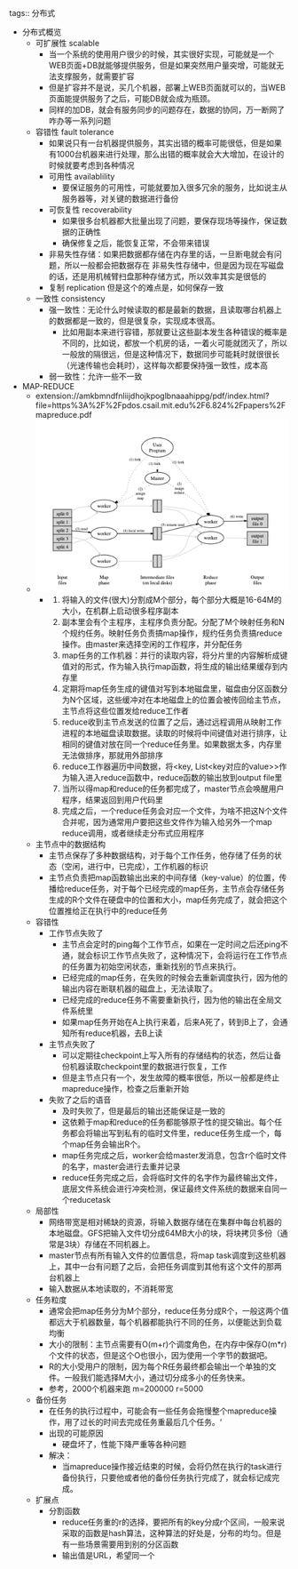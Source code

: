 tags:: 分布式

- 分布式概览
	- 可扩展性 scalable
		- 当一个系统的使用用户很少的时候，其实很好实现，可能就是一个WEB页面+DB就能够提供服务，但是如果突然用户量突增，可能就无法支撑服务，就需要扩容
		- 但是扩容并不是说，买几个机器，部署上WEB页面就可以的，当WEB页面能提供服务了之后，可能DB就会成为瓶颈。
		- 同样的加DB，就会有服务同步的问题存在，数据的协同，万一断网了咋办等一系列问题
	- 容错性 fault tolerance
		- 如果说只有一台机器提供服务，其实出错的概率可能很低，但是如果有1000台机器来进行处理，那么出错的概率就会大大增加，在设计的时候就要考虑到各种情况
		- 可用性 availablility
			- 要保证服务的可用性，可能就要加入很多冗余的服务，比如说主从服务器等，对关键的数据进行备份
		- 可恢复性 recoverability
			- 如果很多台机器都大批量出现了问题，要保存现场等操作，保证数据的正确性
			- 确保修复之后，能恢复正常，不会带来错误
		- 非易失性存储：如果把数据都存储在内存里的话，一旦断电就会有问题，所以一般都会把数据存在 非易失性存储中，但是因为现在写磁盘的话，还是用机械臂扫盘那种存储方式，所以效率其实是很低的
		- 复制 replication 但是这个的难点是，如何保存一致
	- 一致性 consistency
		- 强一致性：无论什么时候读取的都是最新的数据，且读取哪台机器上的数据都是一致的，但是很复杂，实现成本很高。
			- 比如用副本来进行容错，那就要让这些副本发生各种错误的概率是不同的，比如说，都放一个机房的话，一着火可能就团灭了，所以一般放的隔很远，但是这种情况下，数据同步可能耗时就很很长（光速传输也会耗时），这样每次都要保持强一致性，成本高
		- 弱一致性：允许一些不一致
- MAP-REDUCE
	- extension://amkbmndfnliijdhojkpoglbnaaahippg/pdf/index.html?file=https%3A%2F%2Fpdos.csail.mit.edu%2F6.824%2Fpapers%2Fmapreduce.pdf
	- ![image.png](../assets/image_1686452046055_0.png)
		- 1. 将输入的文件(很大)分割成M个部分，每个部分大概是16-64M的大小，在机群上启动很多程序副本
		  2. 副本里会有个主程序，主程序负责分配。分配了M个映射任务和N个规约任务。映射任务负责搞map操作，规约任务负责搞reduce操作。由master来选择空闲的工作程序，并分配任务
		  3. map任务的工作机器：并行的读取内容，将分片里的内容解析成键值对的形式，作为输入执行map函数，将生成的输出结果缓存到内存里
		  4. 定期将map任务生成的键值对写到本地磁盘里，磁盘由分区函数分为N个区域，这些缓冲对在本地磁盘上的位置会被传回给主节点，主节点将这些位置发给reduce工作者
		  5. reduce收到主节点发送的位置了之后，通过远程调用从映射工作进程的本地磁盘读取数据。读取的时候将中间键值对进行排序，让相同的键值对放在同一个reduce任务里。如果数据太多，内存里无法做排序，那就用外部排序
		  6. reduce工作器遍历中间数据，将<key, List<key对应的value>>作为输入进入reduce函数中，reduce函数的输出放到output file里
		  7. 当所以得map和reduce的任务都完成了，master节点会唤醒用户程序，结果返回到用户代码里
		  8. 完成之后，一个reduce任务会对应一个文件，为啥不把这N个文件合并呢，因为通常用户要把这些文件作为输入给另外一个map reduce调用，或者继续走分布式应用程序
	- 主节点中的数据结构
		- 主节点保存了多种数据结构，对于每个工作任务，他存储了任务的状态（空闲，进行中，已完成），工作机器的标识
		- 主节点负责把map函数输出出来的中间存储（key-value）的位置，传播给reduce任务，对于每个已经完成的map任务，主节点会存储任务生成的R个文件在硬盘中的位置和大小，map任务完成了，就会把这个位置推给正在执行中的reduce任务
	- 容错性
		- 工作节点失败了
			- 主节点会定时的ping每个工作节点，如果在一定时间之后还ping不通，就会标识工作节点失败了，这种情况下，会将运行在工作节点的任务置为初始空闲状态，重新找别的节点来执行。
			- 已经完成的map任务，在失败的时候会去重新调度执行，因为他的输出内容在断联机器的磁盘上，无法读取了。
			- 已经完成的reduce任务不需要重新执行，因为他的输出在全局文件系统里
			- 如果map任务开始在A上执行来着，后来A死了，转到B上了，会通知所有reduce机器，去B上读
		- 主节点失败了
			- 可以定期往checkpoint上写入所有的存储结构的状态，然后让备份机器读取checkpoint里的数据进行恢复，工作
			- 但是主节点只有一个，发生故障的概率很低，所以一般都是终止mapreduce操作，检查之后重新开始
		- 失败了之后的语音
			- 及时失败了，但是最后的输出还能保证是一致的
			- 这依赖于map和reduce的任务都能够原子性的提交输出。每个任务都会将输出写到私有的临时文件里，reduce任务生成一个，每个map任务会输出R个。
			- map任务完成之后，worker会给master发消息，包含r个临时文件的名字，master会进行去重并记录
			- reduce任务完成之后，会将临时文件的名字作为最终输出文件，底层文件系统会进行冲突检测，保证最终文件系统的数据来自同一个reducetask
	- 局部性
		- 网络带宽是相对稀缺的资源，将输入数据存储在在集群中每台机器的本地磁盘。GFS把输入文件切分成64MB大小的块，将块拷贝多份（通常是3块）存储在不同机器上。
		- master节点有所有输入文件的位置信息，将map task调度到这些机器上，其中一台有问题了之后，会把任务调度到其他有这个文件的那两台机器上
		- 输入数据从本地读取的，不消耗带宽
	- 任务粒度
		- 通常会把map任务分为M个部分，reduce任务分成R个，一般这两个值都远大于机器数量，每个机器都能执行不同的任务，以便能达到负载均衡
		- 大小的限制：主节点需要有O(m+r)个调度角色，在内存中保存O(m*r)个文件的状态，但是这个O也很小，因为使用一个字节的数据吧。
		- R的大小受用户的限制，因为每个R任务最终都会输出一个单独的文件。一般我们能选择M大小，通过切分成多小的任务快来。
		- 参考，2000个机器来跑 m=200000 r=5000
	- 备份任务
		- 在任务的执行过程中，可能会有一些任务会拖慢整个mapreduce操作，用了过长的时间去完成任务重最后几个任务。‘
		- 出现的可能原因
			- 硬盘坏了，性能下降严重等各种问题
		- 解决：
			- 当mapreduce操作接近结束的时候，会将仍然在执行的task进行备份执行，只要他或者他的备份任务执行完成了，就会标记成完成。
	- 扩展点
		- 分割函数
			- reduce任务重的r的选择，要把所有的key分成r个区间，一般来说采取的函数是hash算法，这种算法的好处是，分布的均匀。但是有一些场景需要用到别的分区函数
			- 输出值是URL，希望同一个